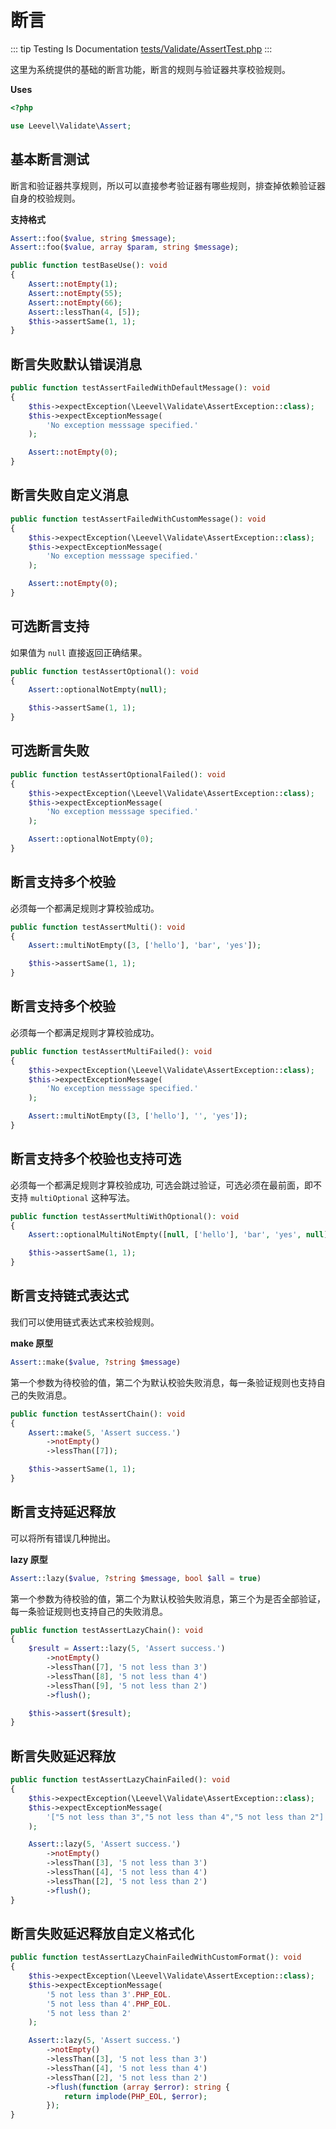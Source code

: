 # 断言

::: tip Testing Is Documentation
[tests/Validate/AssertTest.php](https://github.com/hunzhiwange/framework/blob/master/tests/Validate/AssertTest.php)
:::
    
这里为系统提供的基础的断言功能，断言的规则与验证器共享校验规则。

**Uses**

``` php
<?php

use Leevel\Validate\Assert;
```

## 基本断言测试

断言和验证器共享规则，所以可以直接参考验证器有哪些规则，排查掉依赖验证器自身的校验规则。

**支持格式**

``` php
Assert::foo($value, string $message);
Assert::foo($value, array $param, string $message);
```


``` php
public function testBaseUse(): void
{
    Assert::notEmpty(1);
    Assert::notEmpty(55);
    Assert::notEmpty(66);
    Assert::lessThan(4, [5]);
    $this->assertSame(1, 1);
}
```
    
## 断言失败默认错误消息

``` php
public function testAssertFailedWithDefaultMessage(): void
{
    $this->expectException(\Leevel\Validate\AssertException::class);
    $this->expectExceptionMessage(
        'No exception messsage specified.'
    );

    Assert::notEmpty(0);
}
```
    
## 断言失败自定义消息

``` php
public function testAssertFailedWithCustomMessage(): void
{
    $this->expectException(\Leevel\Validate\AssertException::class);
    $this->expectExceptionMessage(
        'No exception messsage specified.'
    );

    Assert::notEmpty(0);
}
```
    
## 可选断言支持

如果值为 `null` 直接返回正确结果。

``` php
public function testAssertOptional(): void
{
    Assert::optionalNotEmpty(null);

    $this->assertSame(1, 1);
}
```
    
## 可选断言失败

``` php
public function testAssertOptionalFailed(): void
{
    $this->expectException(\Leevel\Validate\AssertException::class);
    $this->expectExceptionMessage(
        'No exception messsage specified.'
    );

    Assert::optionalNotEmpty(0);
}
```
    
## 断言支持多个校验

必须每一个都满足规则才算校验成功。

``` php
public function testAssertMulti(): void
{
    Assert::multiNotEmpty([3, ['hello'], 'bar', 'yes']);

    $this->assertSame(1, 1);
}
```
    
## 断言支持多个校验

必须每一个都满足规则才算校验成功。

``` php
public function testAssertMultiFailed(): void
{
    $this->expectException(\Leevel\Validate\AssertException::class);
    $this->expectExceptionMessage(
        'No exception messsage specified.'
    );

    Assert::multiNotEmpty([3, ['hello'], '', 'yes']);
}
```
    
## 断言支持多个校验也支持可选

必须每一个都满足规则才算校验成功, 可选会跳过验证，可选必须在最前面，即不支持 `multiOptional` 这种写法。

``` php
public function testAssertMultiWithOptional(): void
{
    Assert::optionalMultiNotEmpty([null, ['hello'], 'bar', 'yes', null]);

    $this->assertSame(1, 1);
}
```
    
## 断言支持链式表达式

我们可以使用链式表达式来校验规则。

**make 原型**

``` php
Assert::make($value, ?string $message)
```

第一个参数为待校验的值，第二个为默认校验失败消息，每一条验证规则也支持自己的失败消息。


``` php
public function testAssertChain(): void
{
    Assert::make(5, 'Assert success.')
        ->notEmpty()
        ->lessThan([7]);

    $this->assertSame(1, 1);
}
```
    
## 断言支持延迟释放

可以将所有错误几种抛出。

**lazy 原型**

``` php
Assert::lazy($value, ?string $message, bool $all = true)
```

第一个参数为待校验的值，第二个为默认校验失败消息，第三个为是否全部验证，每一条验证规则也支持自己的失败消息。


``` php
public function testAssertLazyChain(): void
{
    $result = Assert::lazy(5, 'Assert success.')
        ->notEmpty()
        ->lessThan([7], '5 not less than 3')
        ->lessThan([8], '5 not less than 4')
        ->lessThan([9], '5 not less than 2')
        ->flush();

    $this->assert($result);
}
```
    
## 断言失败延迟释放

``` php
public function testAssertLazyChainFailed(): void
{
    $this->expectException(\Leevel\Validate\AssertException::class);
    $this->expectExceptionMessage(
        '["5 not less than 3","5 not less than 4","5 not less than 2"]'
    );

    Assert::lazy(5, 'Assert success.')
        ->notEmpty()
        ->lessThan([3], '5 not less than 3')
        ->lessThan([4], '5 not less than 4')
        ->lessThan([2], '5 not less than 2')
        ->flush();
}
```
    
## 断言失败延迟释放自定义格式化

``` php
public function testAssertLazyChainFailedWithCustomFormat(): void
{
    $this->expectException(\Leevel\Validate\AssertException::class);
    $this->expectExceptionMessage(
        '5 not less than 3'.PHP_EOL.
        '5 not less than 4'.PHP_EOL.
        '5 not less than 2'
    );

    Assert::lazy(5, 'Assert success.')
        ->notEmpty()
        ->lessThan([3], '5 not less than 3')
        ->lessThan([4], '5 not less than 4')
        ->lessThan([2], '5 not less than 2')
        ->flush(function (array $error): string {
            return implode(PHP_EOL, $error);
        });
}
```